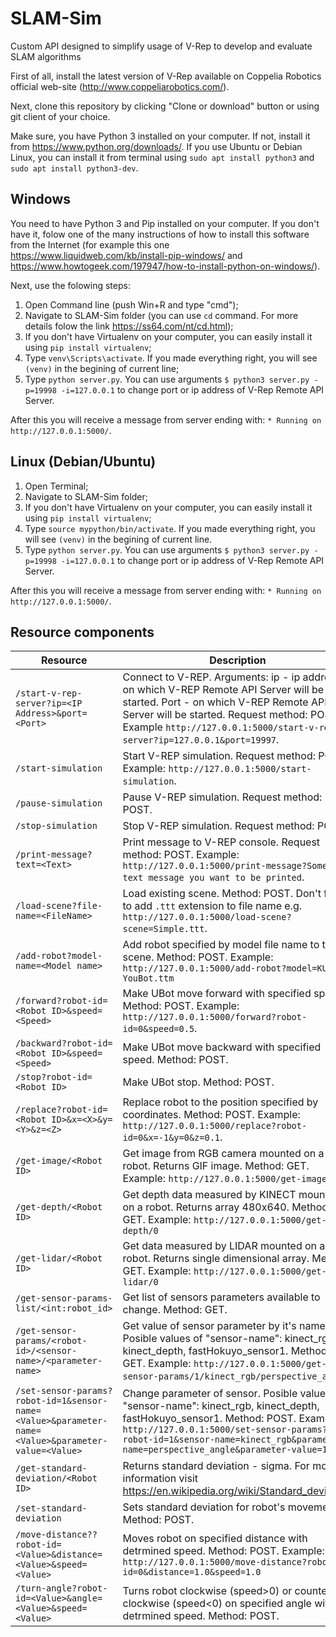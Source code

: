 # SLAM-Sim
Custom API designed to simplify usage of V-Rep to develop and evaluate SLAM algorithms

First of all, install the latest version of V-Rep available on Coppelia Robotics official web-site (http://www.coppeliarobotics.com/).

Next, clone this repository by clicking "Clone or download" button or using git client of your choice.

Make sure, you have Python 3 installed on your computer. If not, install it from https://www.python.org/downloads/. If you use Ubuntu or Debian Linux, you can install it from terminal using `sudo apt install python3` and `sudo apt install python3-dev`.

## Windows
You need to have Python 3 and Pip installed on your computer. If you don't have it, folow one of the many instructions of how to install this software from the Internet (for example this one https://www.liquidweb.com/kb/install-pip-windows/ and https://www.howtogeek.com/197947/how-to-install-python-on-windows/).

Next, use the folowing steps:

1. Open Command line (push Win+R and type "cmd");
2. Navigate to SLAM-Sim folder (you can use `cd` command. For more details folow the link https://ss64.com/nt/cd.html);
3. If you don't have Virtualenv on your computer, you can easily install it using `pip install virtualenv`;
4. Type `venv\Scripts\activate`. If you made everything right, you will see `(venv)` in the begining of current line;
5. Type `python server.py`. You can use arguments `$ python3 server.py -p=19998 -i=127.0.0.1` to change port or ip address of V-Rep Remote API Server.

After this you will receive a message from server ending with: `* Running on http://127.0.0.1:5000/`.

## Linux (Debian/Ubuntu)
1. Open Terminal;
2. Navigate to SLAM-Sim folder;
3. If you don't have Virtualenv on your computer, you can easily install it using `pip install virtualenv`;
4. Type `source mypython/bin/activate`. If you made everything right, you will see `(venv)` in the begining of current line.
5. Type `python server.py`. You can use arguments `$ python3 server.py -p=19998 -i=127.0.0.1` to change port or ip address of V-Rep Remote API Server.

After this you will receive a message from server ending with: `* Running on http://127.0.0.1:5000/`.

## Resource components

Resource | Description
--------------------------|------------
`/start-v-rep-server?ip=<IP Address>&port=<Port>` | Connect to V-REP. Arguments: ip - ip address on which V-REP Remote API Server will be started. Port - on which V-REP Remote API Server will be started. Request method: POST. Example `http://127.0.0.1:5000/start-v-rep-server?ip=127.0.0.1&port=19997`.
`/start-simulation` | Start V-REP simulation. Request method: POST. Example: `http://127.0.0.1:5000/start-simulation`.
`/pause-simulation` | Pause V-REP simulation. Request method: POST.
`/stop-simulation` | Stop V-REP simulation. Request method: POST.
`/print-message?text=<Text>` | Print message to V-REP console. Request method: POST. Example: `http://127.0.0.1:5000/print-message?Some text message you want to be printed`.
`/load-scene?file-name=<FileName>` | Load existing scene. Method: POST. Don't forget to add `.ttt` extension to file name e.g. `http://127.0.0.1:5000/load-scene?scene=Simple.ttt`.
`/add-robot?model-name=<Model name>` | Add robot specified by model file name to the scene. Method: POST. Example: `http://127.0.0.1:5000/add-robot?model=KUKA YouBot.ttm`
`/forward?robot-id=<Robot ID>&speed=<Speed>` | Make UBot move forward with specified speed. Method: POST. Example: `http://127.0.0.1:5000/forward?robot-id=0&speed=0.5`.
`/backward?robot-id=<Robot ID>&speed=<Speed>` | Make UBot move backward with specified speed. Method: POST.
`/stop?robot-id=<Robot ID>` | Make UBot stop. Method: POST.
`/replace?robot-id=<Robot ID>&x=<X>&y=<Y>&z=<Z>` | Replace robot to the position specified by coordinates. Method: POST. Example: `http://127.0.0.1:5000/replace?robot-id=0&x=-1&y=0&z=0.1`.
`/get-image/<Robot ID>` | Get image from RGB camera mounted on a robot. Returns GIF image. Method: GET. Example: `http://127.0.0.1:5000/get-image/0`
`/get-depth/<Robot ID>` | Get depth data measured by KINECT mounted on a robot. Returns array 480x640. Method: GET. Example: `http://127.0.0.1:5000/get-depth/0`
`/get-lidar/<Robot ID>` | Get data measured by LIDAR mounted on a robot. Returns single dimensional array. Method: GET. Example: `http://127.0.0.1:5000/get-lidar/0`
`/get-sensor-params-list/<int:robot_id>` | Get list of sensors parameters available to change. Method: GET.
`/get-sensor-params/<robot-id>/<sensor-name>/<parameter-name>` | Get value of sensor parameter by it's name. Posible values of "sensor-name": kinect_rgb, kinect_depth, fastHokuyo_sensor1. Method: GET. Example: `http://127.0.0.1:5000/get-sensor-params/1/kinect_rgb/perspective_angle`.
`/set-sensor-params?robot-id=1&sensor-name=<Value>&parameter-name=<Value>&parameter-value=<Value>` | Change parameter of sensor. Posible values of "sensor-name": kinect_rgb, kinect_depth, fastHokuyo_sensor1. Method: POST. Example: `http://127.0.0.1:5000/set-sensor-params?robot-id=1&sensor-name=kinect_rgb&parameter-name=perspective_angle&parameter-value=110`
`/get-standard-deviation/<Robot ID>` | Returns standard deviation - sigma. For more information visit https://en.wikipedia.org/wiki/Standard_deviation.
`/set-standard-deviation` | Sets standard deviation for robot's movements. Method: POST.
`/move-distance??robot-id=<Value>&distance=<Value>&speed=<Value>` | Moves robot on specified distance with detrmined speed. Method: POST. Example: `http://127.0.0.1:5000/move-distance?robot-id=0&distance=1.0&speed=1.0`
`/turn-angle?robot-id=<Value>&angle=<Value>&speed=<Value>` | Turns robot clockwise (speed>0) or counter clockwise (speed<0) on specified angle with detrmined speed. Method: POST.
